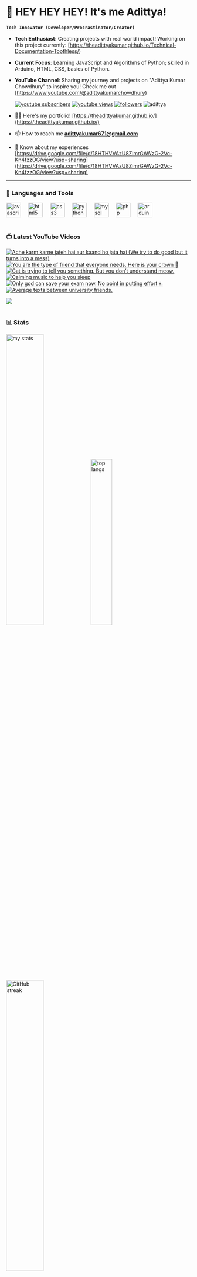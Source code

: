 # 👑 HEY HEY HEY! It's me Adittya!

**`Tech Innovator (Developer/Procrastinator/Creator)`**

- **Tech Enthusiast**: Creating projects with real world impact! Working on this project currently: [https://theadittyakumar.github.io/Technical-Documentation-Toothless/)
- **Current Focus**: Learning JavaScript and Algorithms of Python; skilled in Arduino, HTML, CSS, basics of Python.
- **YouTube Channel**: Sharing my journey and projects on "Adittya Kumar Chowdhury" to inspire you! Check me out [https://www.youtube.com/@adittyakumarchowdhury) 

   <p align="left">
      <a href="https://www.youtube.com/channel/UCu68HfYtlcXFI7kNhnSdspA?sub_confirmation=1">
         <img alt="youtube subscribers" title="Subscribe to my YouTube channel" src="https://custom-icon-badges.demolab.com/youtube/channel/subscribers/UCu68HfYtlcXFI7kNhnSdspA?color=%23E05D44&label=SUBSCRIBE&logo=video&logoColor=white&style=for-the-badge&labelColor=CE4630"/></a> 
      <a href="https://www.youtube.com/c/adittyakumarchowdhury">
         <img alt="youtube views" title="YouTube views" src="https://custom-icon-badges.demolab.com/youtube/channel/views/UCu68HfYtlcXFI7kNhnSdspA?color=%23E1AD0E&logo=eye&logoColor=white&style=for-the-badge&labelColor=C79600"/></a> 
      <a href="https://github.com/TheAdittyaKumar?tab=followers">
         <img alt="followers" title="Follow me on Github" src="https://custom-icon-badges.demolab.com/github/followers/TheAdittyaKumar?color=236ad3&labelColor=1155ba&style=for-the-badge&logo=person-add&label=Follow&logoColor=white"/></a>
      <img src="https://komarev.com/ghpvc/?username=TheAdittyaKumar&label=Profile%20views&color=0e75b6&style=flat" alt="adittya" />
   </p>


- 👨‍💻 Here's my portfolio! [https://theadittyakumar.github.io/](https://theadittyakumar.github.io/)

- 📫 How to reach me **adittyakumar671@gmail.com**

- 📄 Know about my experiences [https://drive.google.com/file/d/18HTHVVAzU8ZimrGAWzG-2Vc-Kn4fzzOG/view?usp=sharing](https://drive.google.com/file/d/18HTHVVAzU8ZimrGAWzG-2Vc-Kn4fzzOG/view?usp=sharing)

---

### 🧰 Languages and Tools

<div align="left">
  <img src="https://cdn.jsdelivr.net/gh/devicons/devicon/icons/javascript/javascript-original.svg" height="40" alt="javascript logo"  />
  <img width="12" />
  <img src="https://cdn.jsdelivr.net/gh/devicons/devicon/icons/html5/html5-original.svg" height="40" alt="html5 logo"  />
  <img width="12" />
  <img src="https://cdn.jsdelivr.net/gh/devicons/devicon/icons/css3/css3-original.svg" height="40" alt="css3 logo"  />
  <img width="12" />
  <img src="https://cdn.jsdelivr.net/gh/devicons/devicon/icons/python/python-original.svg" height="40" alt="python logo"  />
  <img width="12" />
  <img src="https://cdn.jsdelivr.net/gh/devicons/devicon/icons/mysql/mysql-original.svg" height="40" alt="mysql logo"  />
  <img width="12" />
  <img src="https://cdn.jsdelivr.net/gh/devicons/devicon/icons/php/php-original.svg" height="40" alt="php logo"  />
  <img width="12" />
  <img src="https://cdn.jsdelivr.net/gh/devicons/devicon/icons/arduino/arduino-original.svg" height="40" alt="arduino logo"  />
</div>


#

### 📺 Latest YouTube Videos

<!-- BEGIN YOUTUBE-CARDS -->
[![Ache karm karne jateh hai aur kaand ho jata hai (We try to do good but it turns into a mess)](https://ytcards.demolab.com/?id=EUer4ggPT0o&title=Ache+karm+karne+jateh+hai+aur+kaand+ho+jata+hai+%28We+try+to+do+good+but+it+turns+into+a+mess%29&lang=en&timestamp=1744632009&background_color=%230d1117&title_color=%23ffffff&stats_color=%23dedede&max_title_lines=1&width=250&border_radius=5 "Ache karm karne jateh hai aur kaand ho jata hai (We try to do good but it turns into a mess)")](https://www.youtube.com/watch?v=EUer4ggPT0o)
[![You are the type of friend that everyone needs. Here is your crown 👑](https://ytcards.demolab.com/?id=vgtH_SuInM8&title=You+are+the+type+of+friend+that+everyone+needs.+Here+is+your+crown+%F0%9F%91%91&lang=en&timestamp=1744624164&background_color=%230d1117&title_color=%23ffffff&stats_color=%23dedede&max_title_lines=1&width=250&border_radius=5 "You are the type of friend that everyone needs. Here is your crown 👑")](https://www.youtube.com/watch?v=vgtH_SuInM8)
[![Cat is trying to tell you something. But you don’t understand meow.](https://ytcards.demolab.com/?id=5yVSW_l2rh4&title=Cat+is+trying+to+tell+you+something.+But+you+don%E2%80%99t+understand+meow.&lang=en&timestamp=1744589849&background_color=%230d1117&title_color=%23ffffff&stats_color=%23dedede&max_title_lines=1&width=250&border_radius=5 "Cat is trying to tell you something. But you don’t understand meow.")](https://www.youtube.com/watch?v=5yVSW_l2rh4)
[![Calming music to help you sleep](https://ytcards.demolab.com/?id=OsQ_U5aKShg&title=Calming+music+to+help+you+sleep&lang=en&timestamp=1744578709&background_color=%230d1117&title_color=%23ffffff&stats_color=%23dedede&max_title_lines=1&width=250&border_radius=5 "Calming music to help you sleep")](https://www.youtube.com/watch?v=OsQ_U5aKShg)
[![Only god can save your exam now. No point in putting effort 💀.](https://ytcards.demolab.com/?id=MuH40EPgVsk&title=Only+god+can+save+your+exam+now.+No+point+in+putting+effort+%F0%9F%92%80.&lang=en&timestamp=1744572580&background_color=%230d1117&title_color=%23ffffff&stats_color=%23dedede&max_title_lines=1&width=250&border_radius=5 "Only god can save your exam now. No point in putting effort 💀.")](https://www.youtube.com/watch?v=MuH40EPgVsk)
[![Average texts between university friends.](https://ytcards.demolab.com/?id=jYz6fatQn7s&title=Average+texts+between+university+friends.&lang=en&timestamp=1744561337&background_color=%230d1117&title_color=%23ffffff&stats_color=%23dedede&max_title_lines=1&width=250&border_radius=5 "Average texts between university friends.")](https://www.youtube.com/watch?v=jYz6fatQn7s)
<!-- END YOUTUBE-CARDS -->

[<img src="https://custom-icon-badges.demolab.com/badge/-Subscribe%20For%20More-red?style=for-the-badge&logo=video&logoColor=white"/>](https://www.youtube.com/channel/UCu68HfYtlcXFI7kNhnSdspA?sub_confirmation=1)

#

### 📊 Stats

<div align="left">
  <img alt="my stats" width="45%" src="https://github-readme-stats.vercel.app/api?username=TheAdittyaKumar&show_icons=true&hide_border=true&theme=vision-friendly-dark" />
  <img alt="top langs" width="34%" src="https://github-readme-stats.vercel.app/api/top-langs/?username=TheAdittyaKumar&layout=compact&hide_border=true&theme=vision-friendly-dark" />
  <img alt="GitHub streak" width="45%" src="https://github-readme-streak-stats.herokuapp.com/?user=TheAdittyaKumar&theme=vision-friendly-dark&hide_border=true" />

</div>



<!-- ![GitHub Streak](https://streak-stats.demolab.com?user=TheAdittyaKumar&theme=swift&border_radius=4.5) -->
#

